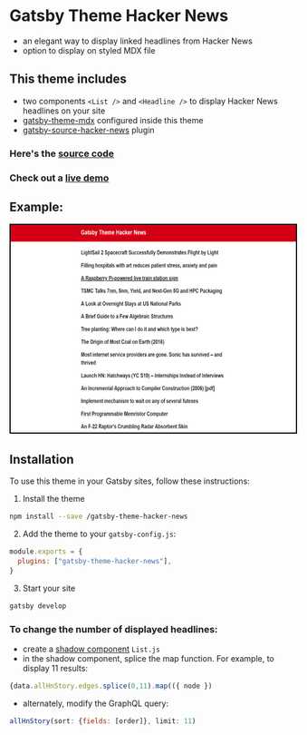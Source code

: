 # Gatsby Theme Hacker News
- an elegant way to display linked headlines from Hacker News 
- option to display on styled MDX file

## This theme includes

- two components `<List />` and `<Headline />` to display Hacker News headlines on your site
- [gatsby-theme-mdx](https://www.gatsbyjs.org/packages/@horacioh/gatsby-theme-mdx/) configured inside this theme
- [gatsby-source-hacker-news](https://www.gatsbyjs.org/packages/gatsby-source-hacker-news/?=news) plugin

### Here's the [source code](https://github.com/will-sherman/gatsby-theme-hacker-news)
### Check out a [live demo](https://gatsby-theme-hacker-news.netlify.com/)

## Example:

<img src="../theme/images/header-and-list.png" alt="example" width="650px" height="366px" style="border: 2px solid black">

## Installation

To use this theme in your Gatsby sites, follow these instructions:

1. Install the theme
```sh
npm install --save /gatsby-theme-hacker-news
```

2. Add the theme to your `gatsby-config.js`:

```js
module.exports = {
  plugins: ["gatsby-theme-hacker-news"],
}
```

3. Start your site

```sh
gatsby develop
```

### To change the number of displayed headlines:
- create a [shadow component](https://www.gatsbyjs.org/blog/2019-04-29-component-shadowing/) `List.js`
- in the shadow component, splice the map function. For example, to display 11 results:  

```js
{data.allHnStory.edges.splice(0,11).map(({ node })
```

- alternately, modify the GraphQL query:

```js
allHnStory(sort: {fields: [order]}, limit: 11)
```
